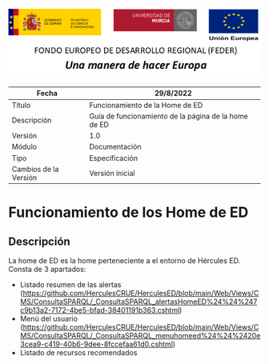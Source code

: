 ![](./media/CabeceraDocumentosMD.png)

| Fecha         | 29/8/2022                                                   |
| ------------- | ------------------------------------------------------------ |
|Título|Funcionamiento de la Home de ED|
|Descripción|Guía de funcionamiento de la página de la home de ED|
|Versión|1.0|
|Módulo|Documentación|
|Tipo|Especificación|
|Cambios de la Versión|Versión inicial|

# Funcionamiento de los Home de ED

## Descripción
La home de ED es la home perteneciente a el entorno de Hércules ED.
Consta de 3 apartados:
- Listado resumen de las alertas (https://github.com/HerculesCRUE/HerculesED/blob/main/Web/Views/CMS/ConsultaSPARQL/_ConsultaSPARQL_alertasHomeED%24%24%247c9b13a2-7172-4be5-bfad-38401191b363.cshtml)
- Menú del usuario (https://github.com/HerculesCRUE/HerculesED/blob/main/Web/Views/CMS/ConsultaSPARQL/_ConsultaSPARQL_menuhomeed%24%24%2420e3cea9-c419-40b6-9dee-8fccefaa61d0.cshtml)
- Listado de recursos recomendados

